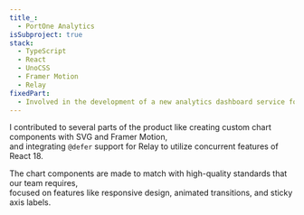 ```yaml
---
title_:
  - PortOne Analytics
isSubproject: true
stack:
  - TypeScript
  - React
  - UnoCSS
  - Framer Motion
  - Relay
fixedPart:
  - Involved in the development of a new analytics dashboard service for PortOne.
---
```


I contributed to several parts of the product like creating custom chart components with SVG and Framer Motion,<br>
and integrating `@defer` support for Relay to utilize concurrent features of React 18.

The chart components are made to match with high-quality standards that our team requires,<br>
focused on features like responsive design, animated transitions, and sticky axis labels.
